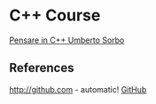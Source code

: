 # C++ Course
[Pensare in C++ Umberto Sorbo](http://www.umbertosorbo.it/pensare-in-c/)

## References


http://github.com - automatic!
[GitHub](http://github.com)


## 

